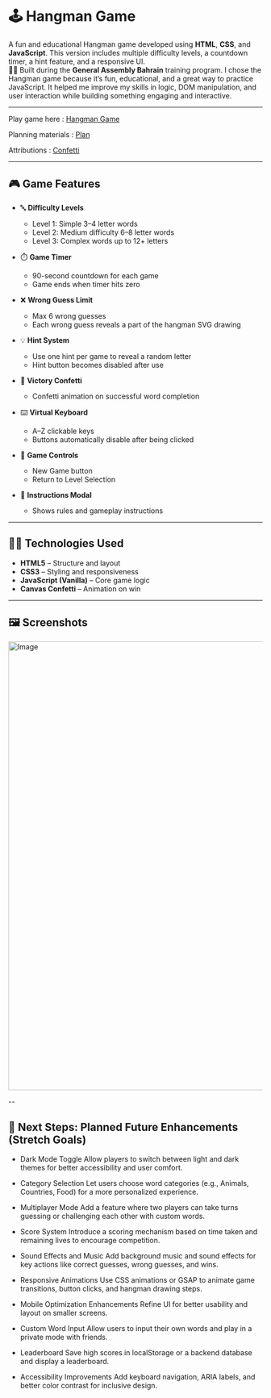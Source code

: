 # 🕹️ Hangman Game

A fun and educational Hangman game developed using **HTML**, **CSS**, and **JavaScript**. This version includes multiple difficulty levels, a countdown timer, a hint feature, and a responsive UI.  
🧑‍🏫 Built during the **General Assembly Bahrain** training program. I chose the Hangman game because it’s fun, educational, and a great way to practice JavaScript. It helped me improve my skills in logic, DOM manipulation, and user interaction while building something engaging and interactive.

---

Play game here : [Hangman Game](https://malakalmajed15.github.io/Hangman-project/)

Planning materials : [Plan](https://github.com/user-attachments/files/21255706/Hangman_Game_Planning.pdf)

Attributions : [Confetti](https://cdn.jsdelivr.net/npm/canvas-confetti@1.6.0/dist/confetti.browser.min.js)

---

## 🎮 Game Features

- 🔤 **Difficulty Levels**
  - Level 1: Simple 3–4 letter words
  - Level 2: Medium difficulty 6–8 letter words
  - Level 3: Complex words up to 12+ letters

- ⏱️ **Game Timer**
  - 90-second countdown for each game
  - Game ends when timer hits zero

- ❌ **Wrong Guess Limit**
  - Max 6 wrong guesses
  - Each wrong guess reveals a part of the hangman SVG drawing

- 💡 **Hint System**
  - Use one hint per game to reveal a random letter
  - Hint button becomes disabled after use

- 🎊 **Victory Confetti**
  - Confetti animation on successful word completion

- ⌨️ **Virtual Keyboard**
  - A–Z clickable keys
  - Buttons automatically disable after being clicked

- 🔁 **Game Controls**
  - New Game button
  - Return to Level Selection

- 📜 **Instructions Modal**
  - Shows rules and gameplay instructions

---

## 🧑‍💻 Technologies Used

- **HTML5** – Structure and layout  
- **CSS3** – Styling and responsiveness  
- **JavaScript (Vanilla)** – Core game logic  
- **Canvas Confetti** – Animation on win

---

## 🖼️ Screenshots

<img width="887" height="890" alt="Image" src="https://github.com/user-attachments/assets/fea55a3d-9c43-4c00-b30a-5ecca7eca830" />

--

## 🚀 Next Steps: Planned Future Enhancements (Stretch Goals)
- Dark Mode Toggle
Allow players to switch between light and dark themes for better accessibility and user comfort.

- Category Selection
Let users choose word categories (e.g., Animals, Countries, Food) for a more personalized experience.

- Multiplayer Mode
Add a feature where two players can take turns guessing or challenging each other with custom words.

- Score System
Introduce a scoring mechanism based on time taken and remaining lives to encourage competition.

- Sound Effects and Music
Add background music and sound effects for key actions like correct guesses, wrong guesses, and wins.

- Responsive Animations
Use CSS animations or GSAP to animate game transitions, button clicks, and hangman drawing steps.

- Mobile Optimization Enhancements
Refine UI for better usability and layout on smaller screens.

- Custom Word Input
Allow users to input their own words and play in a private mode with friends.

- Leaderboard
Save high scores in localStorage or a backend database and display a leaderboard.

- Accessibility Improvements
Add keyboard navigation, ARIA labels, and better color contrast for inclusive design.